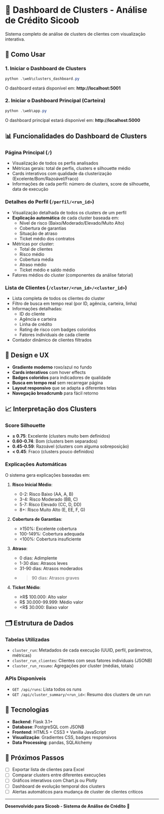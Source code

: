 # 🎯 Dashboard de Clusters - Análise de Crédito Sicoob

Sistema completo de análise de clusters de clientes com visualização interativa.

## 🚀 Como Usar

### 1. Iniciar o Dashboard de Clusters

```powershell
python .\web\clusters_dashboard.py
```

O dashboard estará disponível em: **http://localhost:5001**

### 2. Iniciar o Dashboard Principal (Carteira)

```powershell
python .\web\app.py
```

O dashboard principal estará disponível em: **http://localhost:5000**

## 📊 Funcionalidades do Dashboard de Clusters

### Página Principal (`/`)
- Visualização de todos os perfis analisados
- Métricas gerais: total de perfis, clusters e silhouette médio
- Cards interativos com qualidade da clusterização (Excelente/Bom/Razoável/Fraco)
- Informações de cada perfil: número de clusters, score de silhouette, data de execução

### Detalhes do Perfil (`/perfil/<run_id>`)
- Visualização detalhada de todos os clusters de um perfil
- **Explicação automática** de cada cluster baseada em:
  - Nível de risco (Baixo/Moderado/Elevado/Muito Alto)
  - Cobertura de garantias
  - Situação de atraso
  - Ticket médio dos contratos
- Métricas por cluster:
  - Total de clientes
  - Risco médio
  - Cobertura média
  - Atraso médio
  - Ticket médio e saldo médio
- Fatores médios do cluster (componentes da análise fatorial)

### Lista de Clientes (`/cluster/<run_id>/<cluster_id>`)
- Lista completa de todos os clientes do cluster
- Filtro de busca em tempo real (por ID, agência, carteira, linha)
- Informações detalhadas:
  - ID do cliente
  - Agência e carteira
  - Linha de crédito
  - Rating de risco com badges coloridos
  - Fatores individuais de cada cliente
- Contador dinâmico de clientes filtrados

## 🎨 Design e UX

- **Gradiente moderno** roxo/azul no fundo
- **Cards interativos** com hover effects
- **Badges coloridos** para indicadores de qualidade
- **Busca em tempo real** sem recarregar página
- **Layout responsivo** que se adapta a diferentes telas
- **Navegação breadcrumb** para fácil retorno

## 📈 Interpretação dos Clusters

### Score Silhouette
- **≥ 0.75**: Excelente (clusters muito bem definidos)
- **0.60-0.74**: Bom (clusters bem separados)
- **0.45-0.59**: Razoável (clusters com alguma sobreposição)
- **< 0.45**: Fraco (clusters pouco definidos)

### Explicações Automáticas
O sistema gera explicações baseadas em:

1. **Risco Inicial Médio**:
   - 0-2: Risco Baixo (AA, A, B)
   - 3-4: Risco Moderado (BB, C)
   - 5-7: Risco Elevado (CC, D, DD)
   - 8+: Risco Muito Alto (E, EE, F, G)

2. **Cobertura de Garantias**:
   - ≥150%: Excelente cobertura
   - 100-149%: Cobertura adequada
   - <100%: Cobertura insuficiente

3. **Atraso**:
   - 0 dias: Adimplente
   - 1-30 dias: Atrasos leves
   - 31-90 dias: Atrasos moderados
   - >90 dias: Atrasos graves

4. **Ticket Médio**:
   - ≥R$ 100.000: Alto valor
   - R$ 30.000-99.999: Médio valor
   - <R$ 30.000: Baixo valor

## 🗂️ Estrutura de Dados

### Tabelas Utilizadas
- `cluster_run`: Metadados de cada execução (UUID, perfil, parâmetros, métricas)
- `cluster_run_clientes`: Clientes com seus fatores individuais (JSONB)
- `cluster_run_resumo`: Agregações por cluster (médias, totais)

### APIs Disponíveis
- `GET /api/runs`: Lista todos os runs
- `GET /api/cluster_summary/<run_id>`: Resumo dos clusters de um run

## 🔧 Tecnologias

- **Backend**: Flask 3.1+
- **Database**: PostgreSQL com JSONB
- **Frontend**: HTML5 + CSS3 + Vanilla JavaScript
- **Visualização**: Gradientes CSS, badges responsivos
- **Data Processing**: pandas, SQLAlchemy

## 📝 Próximos Passos

- [ ] Exportar lista de clientes para Excel
- [ ] Comparar clusters entre diferentes execuções
- [ ] Gráficos interativos com Chart.js ou Plotly
- [ ] Dashboard de evolução temporal dos clusters
- [ ] Alertas automáticos para mudança de cluster de clientes críticos

---

**Desenvolvido para Sicoob - Sistema de Análise de Crédito** 🏦
